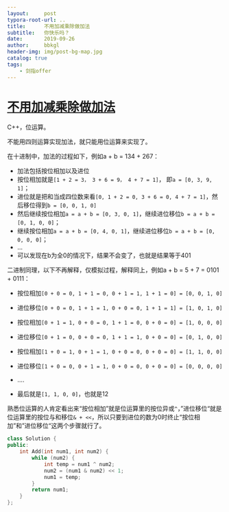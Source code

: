 ```yaml
---
layout:     post
typora-root-url: ..
title:      不用加减乘除做加法
subtitle:   你快乐吗？
date:       2019-09-26
author:     bbkgl
header-img: img/post-bg-map.jpg
catalog: true
tags:
    - 剑指offer
---
```


# [不用加减乘除做加法](https://www.nowcoder.com/practice/59ac416b4b944300b617d4f7f111b215?tpId=13&tqId=11201&tPage=3&rp=3&ru=/ta/coding-interviews&qru=/ta/coding-interviews/question-ranking)

C++，位运算。

不能用四则运算实现加法，就只能用位运算来实现了。

在十进制中，加法的过程如下，例如a + b = 134 + 267：

- 加法包括按位相加以及进位
- 按位相加就是`[1 + 2 = 3， 3 + 6 = 9， 4 + 7 = 1]`， 即`a = [0, 3, 9, 1]`；
- 进位就是把和当成四位数来看`[0, 1 + 2 = 0, 3 + 6 = 0, 4 + 7 = 1]`，然后移位得到`b = [0, 0, 1, 0]`
- 然后继续按位相加`a = a + b = [0, 3, 0, 1]`，继续进位移位`b = a + b = [0, 1, 0, 0]`；
- 继续按位相加`a = a + b = [0, 4, 0, 1]`，继续进位移位`b = a + b = [0, 0, 0, 0]`；
- …
- 可以发现在b为全0的情况下，结果不会变了，也就是结果等于401

二进制同理，以下不再解释，仅模拟过程，解释同上，例如a + b = 5 + 7 = 0101 + 0111：

- 按位相加`[0 + 0 = 0, 1 + 1 = 0, 0 + 1 = 1, 1 + 1 = 0] = [0, 0, 1, 0]`

- 进位移位`[0 + 0 = 0, 1 + 1 = 1, 0 + 0 = 0, 1 + 1 = 1] = [1, 0, 1, 0]`
- 按位相加`[0 + 1 = 1, 0 + 0 = 0, 1 + 1 = 0, 0 + 0 = 0] = [1, 0, 0, 0]`

- 进位移位`[0 + 1 = 0, 0 + 0 = 0, 1 + 1 = 1, 0 + 0 = 0] = [0, 1, 0, 0]`
- 按位相加`[1 + 0 = 1, 0 + 1 = 1, 0 + 0 = 0, 0 + 0 = 0] = [1, 1, 0, 0]`

- 进位移位`[1 + 0 = 0, 0 + 1 = 1, 0 + 0 = 0, 0 + 0 = 0] = [0, 0, 0, 0]`
- ….
- 最后就是`[1, 1, 0, 0]`，也就是12

熟悉位运算的人肯定看出来“按位相加”就是位运算里的按位异或`^`，”进位移位“就是位运算里的按位与和移位`& + <<`，所以只要到进位的数为0时终止“按位相加”和”进位移位“这两个步骤就行了。

```cpp
class Solution {
public:
    int Add(int num1, int num2) {
        while (num2) {
            int temp = num1 ^ num2;
            num2 = (num1 & num2) << 1;
            num1 = temp;
        }
        return num1;
    }
};
```







